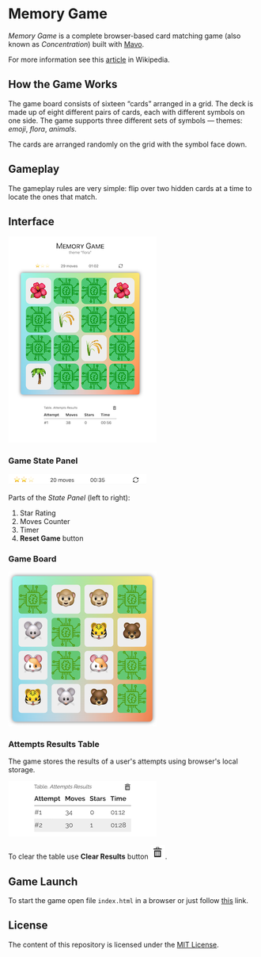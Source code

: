 # Memory Game

_Memory Game_ is a complete browser-based card matching game (also known as _Concentration_) built with [Mavo](https://mavo.io).

For more information see this [article](https://en.wikipedia.org/wiki/Concentration_(game)) in Wikipedia.

## How the Game Works

The game board consists of sixteen “cards” arranged in a grid. The deck is made up of eight different pairs of cards, each with different symbols on one side. The game supports three different sets of symbols — themes: _emoji_, _flora_, _animals_.

The cards are arranged randomly on the grid with the symbol face down.

## Gameplay

The gameplay rules are very simple: flip over two hidden cards at a time to locate the ones that match.

## Interface

![Game Interface](screenshots/interface.png)

### Game State Panel

![Game State Panel](screenshots/state-panel.png)

Parts of the _State Panel_ (left to right):

1. Star Rating
1. Moves Counter
1. Timer
1. **Reset Game** button

### Game Board

![Game Board](screenshots/board.png)

### Attempts Results Table

The game stores the results of a user's attempts using browser's local storage.

![Attempts Results](screenshots/attempts.png)

To clear the table use **Clear Results** button ![Clear Results](screenshots/clear-results-button.png).

## Game Launch

To start the game open file `index.html` in a browser or just follow
[this](https://dmitrysharabin.github.io/mavo-memory-game/) link.

## License

The content of this repository is licensed under the [MIT License](https://mit-license.org).
